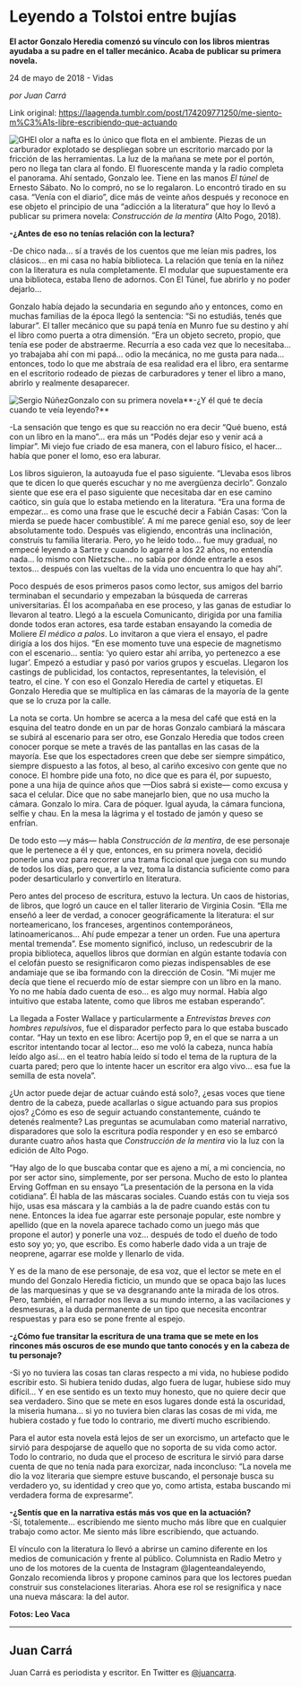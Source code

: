 # Leyendo a Tolstoi entre bujías

**El actor Gonzalo Heredia comenzó su vínculo con los libros mientras ayudaba a su padre en el taller mecánico. Acaba de publicar su primera novela.**

24 de mayo de 2018 - Vidas

_por Juan Carrá_

Link original: https://laagenda.tumblr.com/post/174209771250/me-siento-m%C3%A1s-libre-escribiendo-que-actuando

![GH](https://64.media.tumblr.com/735da67ba42ae575ccb0b0276b2863a4/tumblr_inline_p98ruoR3sF1t6q87u_500.jpg)El olor a nafta es lo único que flota en el ambiente. Piezas de un carburador explotado se despliegan sobre un escritorio marcado por la fricción de las herramientas. La luz de la mañana se mete por el portón, pero no llega tan clara al fondo. El fluorescente manda y la radio completa el panorama. Ahí sentado, Gonzalo lee. Tiene en las manos *El túnel* de Ernesto Sábato. No lo compró, no se lo regalaron. Lo encontró tirado en su casa. “Venía con el diario”, dice más de veinte años después y reconoce en ese objeto el principio de una “adicción a la literatura” que hoy lo llevó a publicar su primera novela: *Construcción de la mentira* (Alto Pogo, 2018).


**-¿Antes de eso no tenías relación con la lectura?**  

-De chico nada… sí a través de los cuentos que me leían mis padres, los clásicos… en mi casa no había biblioteca. La relación que tenía en la niñez con la literatura es nula completamente. El modular que supuestamente era una biblioteca, estaba lleno de adornos. Con El Túnel, fue abrirlo y no poder dejarlo… 


Gonzalo había dejado la secundaria en segundo año y entonces, como en muchas familias de la época llegó la sentencia: “Si no estudiás, tenés que laburar”. El taller mecánico que su papá tenía en Munro fue su destino y ahí el libro como puerta a otra dimensión. “Era un objeto secreto, propio, que tenía ese poder de abstraerme. Recurría a eso cada vez que lo necesitaba… yo trabajaba ahí con mi papá… odio la mecánica, no me gusta para nada… entonces, todo lo que me abstraía de esa realidad era el libro, era sentarme en el escritorio rodeado de piezas de carburadores y tener el libro a mano, abrirlo y realmente desaparecer. 


![Sergio Núñez](https://64.media.tumblr.com/735da67ba42ae575ccb0b0276b2863a4/tumblr_inline_p98mdtWO4e1t6q87u_500.jpg)Gonzalo con su primera novela**-¿Y él qué te decía cuando te veía leyendo?**  

-La sensación que tengo es que su reacción no era decir “Qué bueno, está con un libro en la mano”… era más un “Podés dejar eso y venir acá a limpiar”. Mi viejo fue criado de esa manera, con el laburo físico, el hacer… había que poner el lomo, eso era laburar. 


Los libros siguieron, la autoayuda fue el paso siguiente. “Llevaba esos libros que te dicen lo que querés escuchar y no me avergüenza decirlo”. Gonzalo siente que ese era el paso siguiente que necesitaba dar en ese camino caótico, sin guía que lo estaba metiendo en la literatura. “Era una forma de empezar… es como una frase que le escuché decir a Fabián Casas: ‘Con la mierda se puede hacer combustible’. A mí me parece genial eso, soy de leer absolutamente todo. Después vas eligiendo, encontrás una inclinación, construís tu familia literaria. Pero, yo he leído todo… fue muy gradual, no empecé leyendo a Sartre y cuando lo agarré a los 22 años, no entendía nada… lo mismo con Nietzsche… no sabía por dónde entrarle a esos textos… después con las vueltas de la vida uno encuentra lo que hay ahí”.


Poco después de esos primeros pasos como lector, sus amigos del barrio terminaban el secundario y empezaban la búsqueda de carreras universitarias. Él los acompañaba en ese proceso, y las ganas de estudiar lo llevaron al teatro. Llegó a la escuela Comunicanto, dirigida por una familia donde todos eran actores, esa tarde estaban ensayando la comedia de Moliere *El médico a palos*. Lo invitaron a que viera el ensayo, el padre dirigía a los dos hijos. “En ese momento tuve una especie de magnetismo con el escenario… sentía: ‘yo quiero estar ahí arriba, yo pertenezco a ese lugar’. Empezó a estudiar y pasó por varios grupos y escuelas. Llegaron los castings de publicidad, los contactos, representantes, la televisión, el teatro, el cine. Y con eso el Gonzalo Heredia de cartel y etiquetas. El Gonzalo Heredia que se multiplica en las cámaras de la mayoría de la gente que se lo cruza por la calle. 


La nota se corta. Un hombre se acerca a la mesa del café que está en la esquina del teatro donde en un par de horas Gonzalo cambiará la máscara se subirá al escenario para ser otro, ese Gonzalo Heredia que todos creen conocer porque se mete a través de las pantallas en las casas de la mayoría. Ese que los espectadores creen que debe ser siempre simpático, siempre dispuesto a las fotos, al beso, al cariño excesivo con gente que no conoce. El hombre pide una foto, no dice que es para él, por supuesto, pone a una hija de quince años que —Dios sabrá si existe— como excusa y saca el celular. Dice que no sabe manejarlo bien, que no usa mucho la cámara. Gonzalo lo mira. Cara de póquer. Igual ayuda, la cámara funciona, selfie y chau. En la mesa la lágrima y el tostado de jamón y queso se enfrían. 


De todo esto —y más— habla *Construcción de la mentira*, de ese personaje que le pertenece a él y que, entonces, en su primera novela, decidió ponerle una voz para recorrer una trama ficcional que juega con su mundo de todos los días, pero que, a la vez, toma la distancia suficiente como para poder desarticularlo y convertirlo en literatura.


Pero antes del proceso de escritura, estuvo la lectura. Un caos de historias, de libros, que logró un cauce en el taller literario de Virginia Cosin. “Ella me enseñó a leer de verdad, a conocer geográficamente la literatura: el sur norteamericano, los franceses, argentinos contemporáneos, latinoamericanos… Ahí pude empezar a tener un orden. Fue una apertura mental tremenda”. Ese momento significó, incluso, un redescubrir de la propia biblioteca, aquellos libros que dormían en algún estante todavía con el celofán puesto se resignificaron como piezas indispensables de ese andamiaje que se iba formando con la dirección de Cosin. “Mi mujer me decía que tiene el recuerdo mío de estar siempre con un libro en la mano. Yo no me había dado cuenta de eso… es algo muy normal. Había algo intuitivo que estaba latente, como que libros me estaban esperando”.


La llegada a Foster Wallace y particularmente a *Entrevistas breves con hombres repulsivos*, fue el disparador perfecto para lo que estaba buscado contar. “Hay un texto en ese libro: Acertijo pop 9, en el que se narra a un escritor intentando tocar al lector… eso me voló la cabeza, nunca había leído algo así… en el teatro había leído sí todo el tema de la ruptura de la cuarta pared; pero que lo intente hacer un escritor era algo vivo… esa fue la semilla de esta novela”.


¿Un actor puede dejar de actuar cuándo está solo?, ¿esas voces que tiene dentro de la cabeza, puede acallarlas o sigue actuando para sus propios ojos? ¿Cómo es eso de seguir actuando constantemente, cuándo te detenés realmente? Las preguntas se acumulaban como material narrativo, disparadores que solo la escritura podía responder y en eso se embarcó durante cuatro años hasta que *Construcción de la mentira* vio la luz con la edición de Alto Pogo.

“Hay algo de lo que buscaba contar que es ajeno a mí, a mi conciencia, no por ser actor sino, simplemente, por ser persona. Mucho de esto lo plantea Erving Goffman en su ensayo “La presentación de la persona en la vida cotidiana”. Él habla de las máscaras sociales. Cuando estás con tu vieja sos hijo, usas esa máscara y la cambiás a la de padre cuando estás con tu nene. Entonces la idea fue agarrar este personaje popular, este nombre y apellido (que en la novela aparece tachado como un juego más que propone el autor) y ponerle una voz… después de todo el dueño de todo esto soy yo; yo, que escribo. Es como haberle dado vida a un traje de neoprene, agarrar ese molde y llenarlo de vida. 


Y es de la mano de ese personaje, de esa voz, que el lector se mete en el mundo del Gonzalo Heredia ficticio, un mundo que se opaca bajo las luces de las marquesinas y que se va desgranando ante la mirada de los otros. Pero, también, el narrador nos lleva a su mundo interno, a las vacilaciones y desmesuras, a la duda permanente de un tipo que necesita encontrar respuestas y para eso se pone frente al espejo. 


**-¿Cómo fue transitar la escritura de una trama que se mete en los rincones más oscuros de ese mundo que tanto conocés y en la cabeza de tu personaje?**   

-Si yo no tuviera las cosas tan claras respecto a mi vida, no hubiese podido escribir esto. Si hubiera tenido dudas, algo fuera de lugar, hubiese sido muy difícil… Y en ese sentido es un texto muy honesto, que no quiere decir que sea verdadero. Sino que se mete en esos lugares donde está la oscuridad, la miseria humana… si yo no tuviera bien claras las cosas de mi vida, me hubiera costado y fue todo lo contrario, me divertí mucho escribiendo. 


Para el autor esta novela está lejos de ser un exorcismo, un artefacto que le sirvió para despojarse de aquello que no soporta de su vida como actor. Todo lo contrario, no duda que el proceso de escritura le sirvió para darse cuenta de que no tenía nada para exorcizar, nada inconcluso: “La novela me dio la voz literaria que siempre estuve buscando, el personaje busca su verdadero yo, su identidad y creo que yo, como artista, estaba buscando mi verdadera forma de expresarme”.


**-¿Sentís que en la narrativa estás más vos que en la actuación?**  
-Sí, totalemente… escribiendo me siento mucho más libre que en cualquier trabajo como actor. Me siento más libre escribiendo, que actuando.


El vínculo con la literatura lo llevó a abrirse un camino diferente en los medios de comunicación y frente al público. Columnista en Radio Metro y uno de los motores de la cuenta de Instagram @lagenteandaleyendo, Gonzalo recomienda libros y propone caminos para que los lectores puedan construir sus constelaciones literarias. Ahora ese rol se resignifica y nace una nueva máscara: la del autor.


**Fotos: Leo Vaca**

---

Juan Carrá
----------

 Juan Carrá es periodista y escritor. En Twitter es [@juancarra](https://twitter.com/juancarra). 

